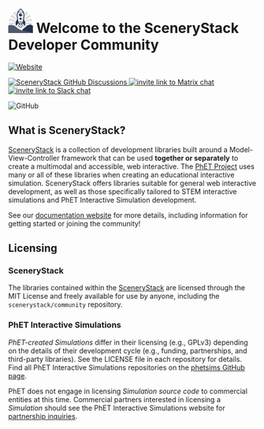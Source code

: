# <img src="/docs/assets/scenerystack-square.png" width="50"> Welcome to the SceneryStack Developer Community

[![Website](https://img.shields.io/badge/community-website-yellow?logo=markdown&logoColor=yellow)](http://scenerystack.org)

<p>
    <a href="https://github.com/orgs/scenerystack/discussions">
        <img src="https://img.shields.io/github/discussions/scenerystack/community" alt="SceneryStack GitHub Discussions">
    </a>
    <a href="https://matrix.to/#/##scenerystack:matrix.org">
        <img src="https://img.shields.io/badge/chat-matrix-green" alt="invite link to Matrix chat">
    </a>
    <a href="https://join.slack.com/t/scenerystack/shared_invite/zt-22d2r9ruc-GnxYi37iPluFwVkt~LdzGA">
        <img src="https://img.shields.io/badge/chat-slack-purple" alt="invite link to Slack chat">
    </a>
</p>

![GitHub](https://img.shields.io/github/license/scenerystack/community)

## What is SceneryStack?

[SceneryStack](https://scenerystack.github.io/community/) is a collection of development libraries built around a Model-View-Controller framework that can be used **together or separately** to create a multimodal and accessible, web interactive. The [PhET Project](https://phet.colorado.edu/) uses many or all of these libraries when creating an educational interactive simulation. SceneryStack offers libraries suitable for general web interactive development, as well as those specifically tailored to STEM interactive simulations and PhET Interactive Simulation development.

See our [documentation website](https://scenerystack.github.io/community/) for more details, including information for getting started or joining the community!

## Licensing

### SceneryStack
The libraries contained within the [SceneryStack](https://github.com/scenerystack/community/blob/main/docs/guides/scenerystack_list.md) are licensed through the MIT License and freely available for use by anyone, including the `scenerystack/community` repository.

### PhET Interactive Simulations
*PhET-created Simulations* differ in their licensing (e.g., GPLv3) depending on the details of their development cycle (e.g., funding, partnerships, and third-party libraries). See the LICENSE file in each repository for details. Find all PhET Interactive Simulations repositories on the [phetsims GitHub page](https://github.com/phetsims).

PhET does not engage in licensing *Simulation source code* to commercial entities at this time. Commercial partners interested in licensing a *Simulation* should see the PhET Interactive Simulations website for [partnership inquiries](https://phet.colorado.edu/en/partnerships).
